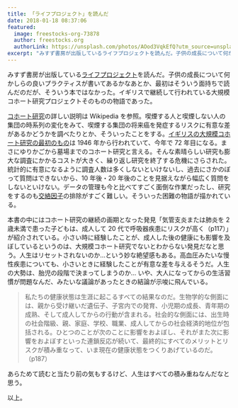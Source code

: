 ```yaml
---
title: 「ライフプロジェクト」を読んだ
date: 2018-01-18 08:37:06
featured:
  image: freestocks-org-73878
  author: freestocks.org
  authorLink: https://unsplash.com/photos/AOod3VqkEfQ?utm_source=unsplash&utm_medium=referral&utm_content=creditCopyText
excerpt: "みすず書房が出版しているライフプロジェクトを読んだ。子供の成長について何かしらの良いプラクティスが書いてあるかなあとか、最初はそういう面持ちで読んだのだが、そういう本ではなかった。イギリスで継続して行われている大規模コホート研究プロジェクトそのものの物語であった。  コホート研究の詳しい説明はWikipediaを参照。喫煙する人と喫煙しない人の集団の時系列の変化をみて、喫煙する集団の将来癌を発症するリスクに有意な差があるかどうかを調べたりとか、そういったことをする。イギリスの大規模コホート研究の最初のものは1946年から行われていて、今年で72年目になる。まさにゆりかごから墓場までのコホート研究と言える。そんな素晴らしい研究も膨大な調査にかかるコストが大きく、繰り返し研究を終了する危機にさらされた。統計的に有意になるように調査人数は多くしないといけないし、過去にさかのぼって質問はできないから、10年後・20年後のことを見据えながら幅広く質問をしないといけない。データの管理も今と比べてすごく面倒な作業だったし、研究をするのも交絡因子の排除がすごく難しい。そういった困難の物語が描かれている。"
---
```


みすず書房が出版している[ライフプロジェクト](https://www.msz.co.jp/book/detail/08640.html)を読んだ。子供の成長について何かしらの良いプラクティスが書いてあるかなあとか、最初はそういう面持ちで読んだのだが、そういう本ではなかった。イギリスで継続して行われている大規模コホート研究プロジェクトそのものの物語であった。

[コホート研究](https://ja.wikipedia.org/wiki/%E3%82%B3%E3%83%9B%E3%83%BC%E3%83%88%E7%A0%94%E7%A9%B6)の詳しい説明は Wikipedia を参照。喫煙する人と喫煙しない人の集団の時系列の変化をみて、喫煙する集団の将来癌を発症するリスクに有意な差があるかどうかを調べたりとか、そういったことをする。[イギリスの大規模コホート研究の最初のもの](http://www.nshd.mrc.ac.uk/)は 1946 年から行われていて、今年で 72 年目になる。まさにゆりかごから墓場までのコホート研究と言える。そんな素晴らしい研究も膨大な調査にかかるコストが大きく、繰り返し研究を終了する危機にさらされた。統計的に有意になるように調査人数は多くしないといけないし、過去にさかのぼって質問はできないから、10 年後・20 年後のことを見据えながら幅広く質問をしないといけない。データの管理も今と比べてすごく面倒な作業だったし、研究をするのも[交絡因子](https://ja.wikipedia.org/wiki/%E4%BA%A4%E7%B5%A1)の排除がすごく難しい。そういった困難の物語が描かれている。

本書の中にはコホート研究の継続の画期となった発見「気管支炎または肺炎を 2 歳未満で患った子どもは、成人して 20 代で呼吸器疾患にリスクが高く（p117）」が紹介されている。小さい時に経験したことが、成人した後の健康にも影響を及ぼしているというのは、大規模コホート研究でないとわからない発見だなと思う。人生はリセットされないのか...という妙な絶望感もある。高血圧みたいな慢性疾患についても、小さいときに経験したことが有意な差を与えるそうだ。人生の大勢は、胎児の段階で決まってしまうのか... いや、大人になってからの生活習慣が問題なんだ、みたいな議論があったときの結論が示唆に飛んでいる。

> 私たちの健康状態は生涯に起こるすべての結果なのだ。生物学的な側面には、親から受け継いだ遺伝子、子宮内での発育、小児期の成長、青年期の成熟、そして成人してからの行動が含まれる。社会的な側面には、出生時の社会階級、親、家庭、学校、職業、成人してからの社会経済的地位が包括される。ひとつのことが次のことに影響をおよぼし、それがまた次に影響をおよぼすといった連鎖反応が続いて、最終的にすべてのメリットとリスクが積み重なって、いま現在の健康状態をつくりあげているのだ。（p187）

あらためて読むと当たり前の気もするけど、人生はすべての積み重ねなんだなと思う。

以上。
